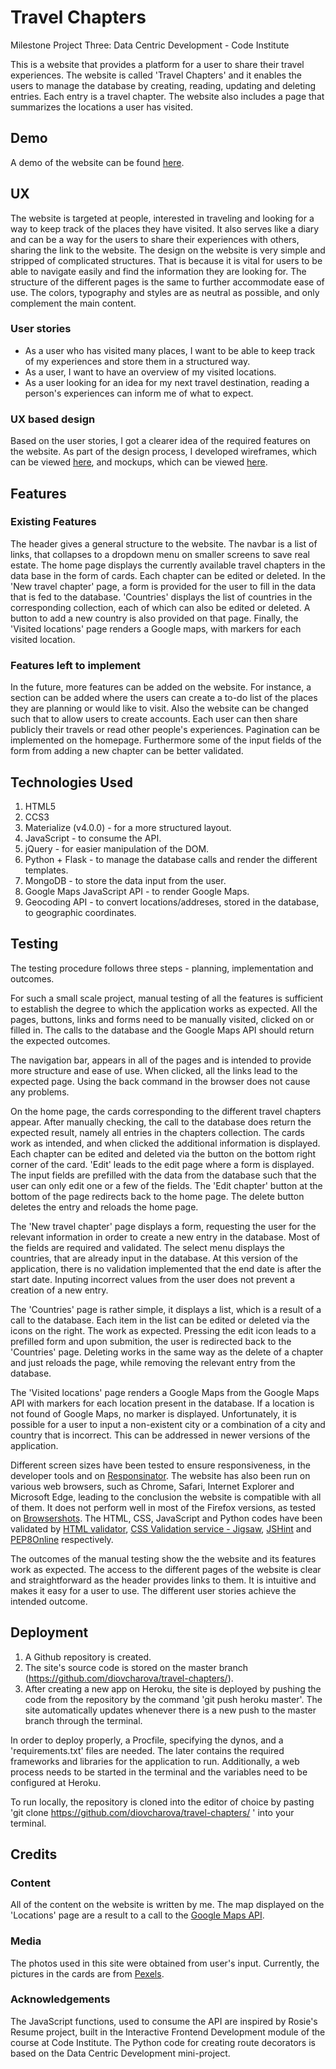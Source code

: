 # Travel Chapters
Milestone Project Three: Data Centric Development - Code Institute

This is a website that provides a platform for a user to share their travel experiences. The website is called 'Travel Chapters' and it enables the users to manage the database by creating, reading, updating and deleting entries. Each entry is a travel chapter. The website also includes a page that summarizes the locations a user has visited. 


## Demo 
A demo of the website can  be found [here](https://travel-chapters.herokuapp.com/).

## UX
The website is targeted at people, interested in traveling and looking for a way to keep track of the places they have visited. It also serves like a diary and can be a way for the users to share their experiences with others, sharing the link to the website. 
The design on the website is very simple and stripped of complicated structures. That is because it is vital for users to be able to navigate easily and find the information they are looking for. The structure of the different pages is the same to further accommodate ease of use. The colors, typography and styles are as neutral as possible, and only complement the main content.  

### User stories
* As a user who has visited many places, I want to be able to keep track of my experiences and store them in a structured way. 
* As a user, I want to have an overview of my visited locations.
* As a user looking for an idea for my next travel destination, reading a person's experiences can inform me of what to expect.

### UX based design
Based on the user stories, I got a clearer idea of the required features on the website. As part of the design process, I developed wireframes, which can be viewed [here](https://github.com/diovcharova/travel-chapters/tree/master/static/wireframes), and mockups, which can be viewed [here](https://github.com/diovcharova/travel-chapters/tree/master/static/mockups).

## Features

### Existing Features
The header gives a general structure to the website. The navbar is a list of links, that collapses to a dropdown menu on smaller screens to save real estate. The home page displays the currently available travel chapters in the data base in the form of cards. Each chapter can be edited or deleted. In the 'New travel chapter' page, a form is provided for the user to fill in the data that is fed to the database. 'Countries' displays the list of countries in the corresponding collection, each of which can also be edited or deleted. A button to add a new country is also provided on that page. Finally, the 'Visited locations' page renders a Google maps, with markers for each visited location. 

### Features left to implement
In the future, more features can be added on the website. For instance, a section can be added where the users can create a to-do list of the places they are planning or would like to visit. Also the website can be changed such that to allow users to create accounts. Each user can then share publicly their travels or read other people's experiences. Pagination can be implemented on the homepage. Furthermore some of the input fields of the form from adding a new chapter can be better validated.


## Technologies Used
1. HTML5
2. CCS3
3. Materialize (v4.0.0) - for a more structured layout.
4. JavaScript - to consume the API.
5. jQuery - for easier manipulation of the DOM.
6. Python + Flask - to manage the database calls and render the different templates.
7. MongoDB - to store the data input from the user.
8. Google Maps JavaScript API - to render Google Maps.
9. Geocoding API - to convert locations/addreses, stored in the database, to geographic coordinates.


## Testing
The testing procedure follows three steps - planning, implementation and outcomes.

For such a small scale project, manual testing of all the features is sufficient to establish the degree to which the application works as expected. All the pages, buttons, links and forms need to be manually visited, clicked on or filled in. The calls to the database and the Google Maps API should return the expected outcomes. 

The navigation bar, appears in all of the pages and is intended to provide more structure and ease of use. When clicked, all the links lead to the expected page. Using the back command in the browser does not cause any problems. 

On the home page, the cards corresponding to the different travel chapters appear. After manually checking, the call to the database does return the expected result, namely all entries in the chapters collection. The cards work as intended, and when clicked the additional information is displayed. Each chapter can be edited and deleted via the button on the bottom right corner of the card. 'Edit' leads to the edit page where a form is displayed. The input fields are prefilled with the data from the database such that the user can only edit one or a few of the fields. The 'Edit chapter' button at the bottom of the page redirects back to the home page. The delete button deletes the entry and reloads the home page. 

The 'New travel chapter' page displays a form, requesting the user for the relevant information in order to create a new entry in the database.  Most of the fields are required and validated. The select menu displays the countries, that are already input in the database. At this version of the application, there is no validation implemented that the end date is after the start date. Inputing incorrect values from the user does not prevent a creation of a new entry. 

The 'Countries' page is rather simple, it displays a list, which is a result of a call to the database. Each item in the list can be edited or deleted via the icons on the right. The work as expected. Pressing the edit icon leads to a prefilled form and upon submition, the user is redirected back to the 'Countries' page. Deleting works in the same way as the delete of a chapter and just reloads the page, while removing the relevant entry from the database. 

The 'Visited locations' page renders a Google Maps from the Google Maps API with markers for each location present in the database. If a location is not found of Google Maps, no marker is displayed. Unfortunately, it is possible for a user to input a non-existent city or a combination of a city and country that is incorrect. This can be addressed in newer versions of the application. 

Different screen sizes have been tested to ensure responsiveness, in the developer tools and on [Responsinator](https://www.responsinator.com/). The website has also been run on various web browsers, such as Chrome, Safari, Internet Explorer and Microsoft Edge, leading to the conclusion the website is compatible with all of them. It does not perform well in most of the Firefox versions, as tested on [Browsershots](http://browsershots.org/). The HTML, CSS, JavaScript and Python codes have been validated by [HTML validator](https://validator.w3.org/), [CSS Validation service - Jigsaw](https://jigsaw.w3.org/css-validator/), [JSHint](https://jshint.com/) and [PEP8Online](http://pep8online.com/) respectively.

The outcomes of the manual testing show the the website and its features work as expected. The access to the different pages of the website is clear and straightforward as the header provides links to them. It is intuitive and makes it easy for a user to use. The different user stories achieve the intended outcome. 


## Deployment
1. A Github repository is created.
2. The site's source code is stored on the master branch (https://github.com/diovcharova/travel-chapters/).
3. After creating a new app on Heroku, the site is deployed by pushing the code from the repository by the command 'git push heroku master'. The site automatically updates whenever there is a new push to the master branch through the terminal. 

In order to deploy properly, a Procfile, specifying the dynos, and a 'requirements.txt' files are needed. The later contains the required frameworks and libraries for the application to run. Additionally, a web process needs to be started in the terminal and the variables need to be configured at Heroku. 

To run locally, the repository is cloned into the editor of choice by pasting 'git clone https://github.com/diovcharova/travel-chapters/ ' into your terminal.

## Credits

### Content
All of the content on the website is written by me. The map displayed on the 'Locations' page are a result to a call to the [Google Maps API](https://developers.google.com/maps/documentation/javascript/tutorial).
### Media
The photos used in this site were obtained from user's input. Currently, the pictures in the cards are from [Pexels](https://www.pexels.com/). 
### Acknowledgements 
The JavaScript functions, used to consume the API are inspired by Rosie's Resume project, built in the Interactive Frontend Development module of the course at Code Institute. The Python code for creating route decorators is based on the Data Centric Development mini-project. 

